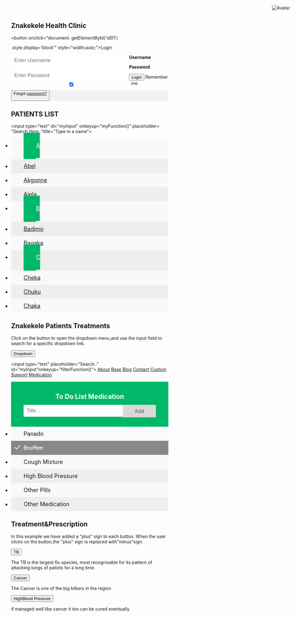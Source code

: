 
<!DOCTYPE html>
<html>
<style>

/* Full-width input fields */

input[type=text],
input[type=password] {
    width: 100%;
    padding: 12px 20px;
    margin: 8px 0;
    display: inline-block;
    border: 1px solid #ccc;
    box-sizing: border-box;
}

/* Set a style for all buttons */

button {
    background-color: #48d1cc;
    color: white;
    padding: 14px 20px;
    margin: 8px 0;
    border: none;
    cursor: pointer;
    width: 100%;
}

.cancelbtn {
    width: auto;
    padding: 10px 18px;
    background-color: #4682b4;
}

/* Center the image and position
the close button */

.imgcontainer {
    text-align: center;
    margin: 24px 0 12px 0;
    position: relative;
}

img.avatar {
    width: 40%;
    border-radius: 50%;
}

.container {
    padding: 16px;
}

span.psw {
    float: right;
    padding-top: 16px;
}

/* The Modal (background) */

.modal {
   display: none;
   position: fixed;
   z-index: 1;
   left: 0;
   top: 0;
   width: 100%;
   height: 100%;
   overflow: auto;
   background-color: rgb(0,0,0);
   background-color: rgba(0,0,0,0.4);
   padding-top: 60px;
}

.modal-content {
    background-color: #fefefe;
    margin: 5% auto 15% auto;
    border: 1px solid #888;
    width: 80%;
}

/* The Close Button (x) */

.close {
    position: absolute;
    right: 25px;
    top: 0;
    color: #000;
    font-size: 35px;
    font-weight: bold;
}

.close:hover,
.close:focus {
    color: red;
    cursor: pointer;
}

/* Add Zoom Animation */

.animate {
-webkit-animation: animatezoom 0.6s;
animation: animatezoom 0.6s
}

@-webkit-keyframes animatezoom {
from {-webkit-transform: scale(0)}
to {-webkit-transform: scale(1)}
}

@keyframes animatezoom {
    from {transform: scale(0)}
    to {transform: scale(1)}
}

/* Change styles for span and cancel
button on extra small screens */

@media screen and(max-width: 300px){
    span.psw {
       display: block;
       float: none;
    }
    .cancelbtn {
       width: 100%;
    }
}
</style>
<body>

<h2> Znakekele Health Clinic</h2>

<button onclick="document.
getElementById('id01')

.style.display='block'"
style="width:auto;">Login
</button>

<div id="id01" class="modal">

<form class="modal-content animate"
action="action_page.php">
<div class="imgcontainer">
<span onclick="document
.getElementById('id01')

.style.display='none'"
class="close" title="Close Modal">
    &times;</span>

<img src="img_profile.png"
alt="Avatar"
class="avatar">
    </div>

<div class="container">
  <label><b>Username</b></label>
  <input type="text" placeholder=
  "Enter Username"
  name="uname" required>

<label><b>Password</b></label>
<input type="password" placeholder=
"Enter Password" name="psw" required>

<button type="submit">Login</button>
<input type="checkbox"
checked="checked">
Remember me
</div>

<div class="container"
style="background-color:#f1f1f1">
<button type="button"
onclick="document.getElementById
('id01').style.

display='none'" class="cancelbtn">
Cancel</button>
<span class="psw">Forgot
<a href="#">password?

</a></span>
  </div>
  </form>
</div>

<script>

// Get the modal

var modal = document.getElementById
('id01');

// When the user clicks anywhere
outside of the modal, close it

window.onclick = function(event) {
    if (event.target == modal) {
     modal.style.display = "none";
    }
}
</script>

</body>
</html>


 
<!DOCTYPE html>
<html>
<head>
<style>

#myInput {
  background-image:
  url('/img/search.png');

  background-position: 10px 12px;
  background-repeat: no-repeat;
  box-sizing: border-box;
  width: 100%;
  font-size: 16px;
  padding: 12px 20px 12px 40px;
  border: 1px solid #ddd;
  margin-bottom: 12px;
}

#myUL {
  list-style-type: none;
  padding: 0;
  margin: 0;
}

#myUL li a {
  border: 1px solid #ddd;
  margin-top: -1px;
  background-color: #f6f6f6;
  padding: 12px;
  text-decoration: none;
  font-size: 18px;
  color: black;
  display: block
}

#myUL li a.header {
  background-color: #e2e2e2;
  cursor: default;
}

#myUL li a:hover:not(.header) {
  background-color: #eee;
}

</style>

</head>

<body>

<h2>PATIENTS LIST</h2>

<input type="text" id="myInput"
onkeyup="myFunction()" placeholder=
"Search Here.."title="Type in a name">

<ul id="myUL">

<li><a href="#" class="header">A</a></li>
<li><a href="#">Abel</a></li>
<li><a href="#">Akgonne</a></li>
<li><a href="#">Ajela</a></li>

<li><a href="#" class="header">B</a></li>
<li><a href="#">Badimo</a></li>
<li><a href="#">Bagaka</a></li>

<li><a href="#" class="header">C</a></li>
<li><a href="#">Cheka</a></li>
<li><a href="#">Chuku</a></li>
<li><a href="#">Chaka</a></li>

</ul>

<script>

/* Declare variables */

function myFunction() {

var input, filter, ul, li, a, i;
input=document.getElementById("myInput");
filter = input.value.toUpperCase();
ul = document.getElementById("myUL");
li = ul.getElementsByTagName("li");

/* Loop through all list items, and hide
those who don't match the search query */

for (i = 0; i < li.length; i++) {
a = li[i].getElementsByTagName("a")[0];

if (a.innerHTML.toUpperCase()
.indexOf(filter) > -1) {
  li[i].style.display = "";

    } else {
      li[i].style.display = "none";

        }
    }
}

</script>

</body>
</html>




<!DOCTYPE html>
<html>
<head>
<style>

.dropbtn {
    background-color: #48d1cc;
    color: white;
    padding: 16px;
    font-size: 16px;
    border: none;
    cursor: pointer;
}

.dropbtn:hover, .dropbtn:focus {
    background-color: #7effa5;
}

#myInput {
  border-box: box-sizing;
  background-image:url('search.png');
  background-position: 14px 12px;
  background-repeat: no-repeat;
  font-size: 16px;
  padding: 14px 20px 12px 45px;
  border: none;
}

.dropdown {
    position: relative;
    display: inline-block;
}

.dropdown-content {
    display: none;
    position: absolute;
    background-color: #f6f6f6;
    min-width: 230px;
    overflow: auto;
    box-shadow: 0px 8px 16px 0px
    rgba(0,0,0,0.2);
}

.dropdown-content a {
    color: black;
    padding: 12px 16px;
    text-decoration: none;
    display: block;
}

.dropdown a:hover
{background-color: #ddd}

.show {display:block;}

</style>
</head>
<body>

<h2>Znakekele Patients Treatments</h2>
<p>Click on the button to open the
dropdown menu,and use the input field
to search for a specific
dropdown link.</p>

<div class="dropdown">

<button onclick="myFunction()"
class="dropbtn">Dropdown</button>

<div id="myDropdown"
class="dropdown-content">

<input type="text"
placeholder="Search.."
id="myInput"onkeyup="filterFunction()">
    <a href="#about">About</a>
    <a href="#base">Base</a>
    <a href="#blog">Blog</a>
    <a href="#contact">Contact</a>
    <a href="#custom">Custom</a>
    <a href="#support">Support</a>
    <a href="#">Medication</a>
  </div>

</div>

<script>

function myFunction() {
document.getElementById("myDropdown")
.classList.toggle("show");
}

function filterFunction() {
  var input, filter, ul, li, a, i;

  input = document.getElementById
  ("myInput");

  filter = input.value.toUpperCase();

  div = document.getElementById
  ("myDropdown");

  a = div.getElementsByTagName("a");

  for (i = 0; i < a.length; i++) {

  if (a[i].innerHTML.toUpperCase()
  .indexOf(filter) > -1) {

           a[i].style.display = "";
        } else {
          a[i].style.display="none";
        }
    }
}

</script>

</body>
</html>

<html>
<head>

<style>

body {
  margin: 0;
  min-width: 250px;
}

ul {
  margin: 0;
  padding: 0;
}

ul li {
  cursor: pointer;
  position: relative;
  padding: 12px 8px 12px 40px;
  background: #eee;
  font-size: 18px;
  transition: 0.2s;

  -webkit-user-select: none;
  -moz-user-select: none;
  -ms-user-select: none;
  user-select: none;
}

ul li:nth-child(odd) {
  background: #f9f9f9;
}

ul li:hover {
  background: #ddd;
}

ul li.checked {
  background: #888;
  color: #fff;
  text-decoration: line-through;
}

ul li.checked::before {
  content: '';
  position: absolute;
  border-color: #fff;
  border-style: solid;
  border-width: 0 2px 2px 0;
  top: 10px;
  left: 16px;
  transform: rotate(45deg);
  height: 15px;
  width: 7px;
}

.close {
  position: absolute;
  right: 0;
  top: 0;
  padding: 12px 16px 12px 16px
}

.close:hover {
  background-color: #f44336;
  color: white;
}

.header {
  background-color: #00b867;
  padding: 30px 40px;
  color: white;
  text-align: center;
}

.header:after {
  content: "";
  display: table;
  clear: both;
}

input {
  border: none;
  width: 75%;
  padding: 10px;
  float: left;
  font-size: 16px;
  box-sizing: border-box;

}

.addBtn {
  padding: 10px;
  box-sizing: border-box;
  width: 25%;
  background: #d9d9d9;
  color: #555;
  float: left;
  text-align: center;
  font-size: 16px;
  cursor: pointer;
  transition: 0.3s;
}

.addBtn:hover {
  background-color: #bbb;
}

</style>
</head>

<body>

<div id="myDIV" class="header">

<h2 style="margin:5px"> To Do List
Medication</h2>

<input type="text" id="myInput"
placeholder="Title...">

<span onclick="newElement()"
class="addBtn">Add</span>

</div>

<ul id="myUL">

  <li>Panado</li>
  <li class="checked">Bruffen</li>
  <li>Cough Mixture</li>
  <li>High Blood Pressure</li>
  <li>Other Pills</li>
  <li>Other Medication</li>

</ul>

<script>

var myNodelist = document
.getElementsByTagName("LI");

var i;
for(i=0; i < myNodelist.length;i++){
var span=document.createElement
("SPAN");

var txt=document.createTextNode
("\u00D7");

span.className = "close";
span.appendChild(txt);
myNodelist[i].appendChild(span);
}

var close = document
.getElementsByClassName("close");
var i;

for(i=0; i < close.length;i++){
  close[i].onclick = function() {
    var div = this.parentElement;
    div.style.display = "none";
  }
}

var list=document.querySelector('ul');
list.addEventListener('click',
function(ev) {
if (ev.target.tagName === 'LI') {
ev.target.classList.toggle('checked');
  }
}, false);

function newElement() {
var li=document.createElement("li");

var inputValue=document
.getElementById("myInput").value;

var t = document.createTextNode
(inputValue);

li.appendChild(t);
if (inputValue === '') {
alert("You must write something!");
  } else {
    document.getElementById("myUL")
    .appendChild(li);
  }
  document.getElementById("myInput")
  .value = "";

var span=document.createElement
("SPAN");

var txt=document.createTextNode
("\u00D7");

  span.className = "close";
  span.appendChild(txt);
  li.appendChild(span);

for (i = 0; i < close.length; i++) {
    close[i].onclick = function() {
      var div = this.parentElement;
      div.style.display = "none";
    }
  }
}

</script>

</body>
</html>




<!DOCTYPE html>
<html>
<head>
<style>

button.accordion {
    background-color: #eee;
    color: #444;
    cursor: pointer;
    padding: 18px;
    width: 100%;
    border: none;
    text-align: left;
    outline: none;
    font-size: 15px;
    transition: 0.4s;
}

button.accordion.active,
button.accordion:hover {

    background-color: #ddd;
}

button.accordion:after {

/* Unicode character for "plus" sign
(+) is '\02795' */

    content: '\02795';
    font-size: 13px;
    color: #777;
    float: right;
    margin-left: 5px;
}

button.accordion.active:after {

/* Unicode character for "minus" sign
(-) is '\2796' */

    content: "\2796";
}

div.panel {
    padding: 0 18px;
    background-color: white;
    max-height: 0;
    overflow: hidden;
    transition: 0.6s ease-in-out;
    opacity: 0;
}

div.panel.show {
    opacity: 1;
    max-height: 500px;
}

</style>
</head>
<body>

<h2>Treatment&Prescription</h2>

<p>In this example we have added a
"plus" sign to each button. When the
user clicks on the button,the "plus"
sign is replaced with"minus"sign.</p>

<button class="accordion">TB
</button>

<div class="panel">

<p>The TB is the largest flu
species, most recognisable for its
pattern of attacking lungs of patints for a long time
.</p>

</div>

<button class="accordion">Cancer</button>
<div class="panel">

<p>The Cancer is one of the big kilkers
in the region</p>

</div>

<button class="accordion">HighBlood Pressure
</button>
<div class="panel">

<p>if managed well like cancer it too can be cured eventually</p>

</div>

<script>

var acc = document
.getElementsByClassName("accordion");

var i;

for (i = 0; i < acc.length; i++) {
acc[i].onclick = function(){
  this.classList.toggle("active");
  this.nextElementSibling.classList
  .toggle("show");
  }
}

</script>

</body>
</html>
